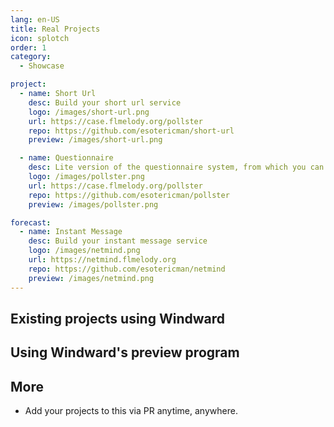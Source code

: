```yaml
---
lang: en-US
title: Real Projects
icon: splotch
order: 1
category:
  - Showcase

project:
  - name: Short Url
    desc: Build your short url service
    logo: /images/short-url.png
    url: https://case.flmelody.org/pollster
    repo: https://github.com/esotericman/short-url
    preview: /images/short-url.png

  - name: Questionnaire
    desc: Lite version of the questionnaire system, from which you can not only learn Windward-related knowledge, but also a lot of unknown secrets
    logo: /images/pollster.png
    url: https://case.flmelody.org/pollster
    repo: https://github.com/esotericman/pollster
    preview: /images/pollster.png

forecast:
  - name: Instant Message
    desc: Build your instant message service
    logo: /images/netmind.png
    url: https://netmind.flmelody.org
    repo: https://github.com/esotericman/netmind
    preview: /images/netmind.png
---
```


## Existing projects using Windward

<SiteInfo
  v-for="item in $frontmatter.project"
  :key="item.link"
  v-bind="item"
/>

## Using Windward's preview program

<SiteInfo
  v-for="item in $frontmatter.forecast"
  :key="item.link"
  v-bind="item"
/>

## More

- Add your projects to this via PR anytime, anywhere.
